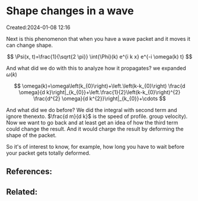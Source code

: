 # Shape changes in a wave
Created:2024-01-08 12:16

Next is this phenomenon that when you have a wave packet and it moves it can change shape.

$$
\Psi(x, t)=\frac{1}{\sqrt{2 \pi}} \int{\Phi}(k) e^{i k x} e^{-i \omega(k) t}
$$

And what did we do with this to analyze how it propagates? we expanded $\omega(k)$

$$
\omega(k)=\omega\left(k_{0}\right)+\left.\left(k-k_{0}\right) \frac{d \omega}{d k}\right|_{k_{0}}+\left.\frac{1}{2}\left(k-k_{0}\right)^{2} \frac{d^{2} \omega}{d k^{2}}\right|_{k_{0}}+\cdots
$$

And what did we do before? We did the integral with second term and ignore thenexto. $\frac{d m}{d k}$ is the speed of profile. group velocity). Now we want to go back and at least get an idea of how the third term could change the result. And it would charge the result by deforming the shape of the packet.

So it's of interest to know, for example, how long you have to wait before your packet gets totally deformed.

## References:

## Related:



